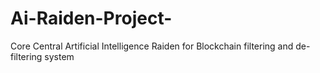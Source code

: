 # Ai-Raiden-Project-
Core Central Artificial Intelligence Raiden for Blockchain filtering and de-filtering system 

